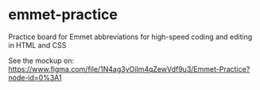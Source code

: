 # emmet-practice
Practice board for Emmet abbreviations for high-speed coding and editing in HTML and CSS 

See the mockup on: https://www.figma.com/file/1N4ag3yOiIm4qZewVdf9u3/Emmet-Practice?node-id=0%3A1
